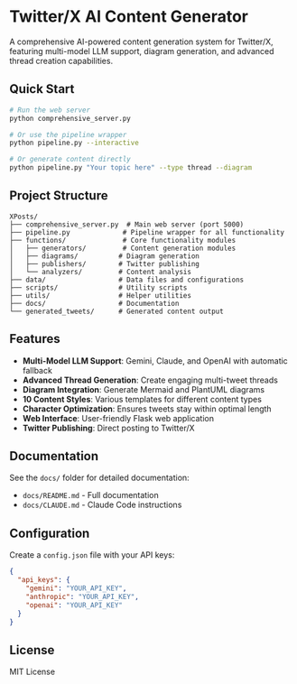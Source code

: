 # Twitter/X AI Content Generator

A comprehensive AI-powered content generation system for Twitter/X, featuring multi-model LLM support, diagram generation, and advanced thread creation capabilities.

## Quick Start

```bash
# Run the web server
python comprehensive_server.py

# Or use the pipeline wrapper
python pipeline.py --interactive

# Or generate content directly
python pipeline.py "Your topic here" --type thread --diagram
```

## Project Structure

```
XPosts/
├── comprehensive_server.py  # Main web server (port 5000)
├── pipeline.py             # Pipeline wrapper for all functionality
├── functions/              # Core functionality modules
│   ├── generators/         # Content generation modules
│   ├── diagrams/          # Diagram generation
│   ├── publishers/        # Twitter publishing
│   └── analyzers/         # Content analysis
├── data/                  # Data files and configurations
├── scripts/               # Utility scripts
├── utils/                 # Helper utilities
├── docs/                  # Documentation
└── generated_tweets/      # Generated content output
```

## Features

- **Multi-Model LLM Support**: Gemini, Claude, and OpenAI with automatic fallback
- **Advanced Thread Generation**: Create engaging multi-tweet threads
- **Diagram Integration**: Generate Mermaid and PlantUML diagrams
- **10 Content Styles**: Various templates for different content types
- **Character Optimization**: Ensures tweets stay within optimal length
- **Web Interface**: User-friendly Flask web application
- **Twitter Publishing**: Direct posting to Twitter/X

## Documentation

See the `docs/` folder for detailed documentation:
- `docs/README.md` - Full documentation
- `docs/CLAUDE.md` - Claude Code instructions

## Configuration

Create a `config.json` file with your API keys:
```json
{
  "api_keys": {
    "gemini": "YOUR_API_KEY",
    "anthropic": "YOUR_API_KEY",
    "openai": "YOUR_API_KEY"
  }
}
```

## License

MIT License